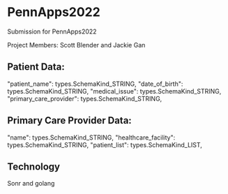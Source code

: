# PennApps2022
Submission for PennApps2022

Project Members: Scott Blender and Jackie Gan

## Patient Data:
"patient_name":          types.SchemaKind_STRING,
"date_of_birth":         types.SchemaKind_STRING,
"medical_issue":         types.SchemaKind_STRING,
"primary_care_provider": types.SchemaKind_STRING,

## Primary Care Provider Data:
"name":                types.SchemaKind_STRING,
"healthcare_facility": types.SchemaKind_STRING,
"patient_list":        types.SchemaKind_LIST,

## Technology
Sonr and golang
